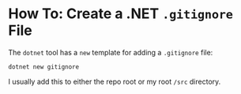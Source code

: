 # How To: Create a .NET `.gitignore` File

The `dotnet` tool has a `new` template for adding a `.gitignore` file:

```
dotnet new gitignore
```

I usually add this to either the repo root or my root `/src` directory.